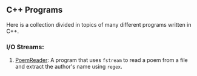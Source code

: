 ## C++ Programs
Here is a collection divided in topics of
many different programs written in C++.

### I/O Streams:
1. [PoemReader](IOReadWrite/ioreadwrite.cpp): A program that uses `fstream` to read a poem from
a file and extract the author's name using `regex`.